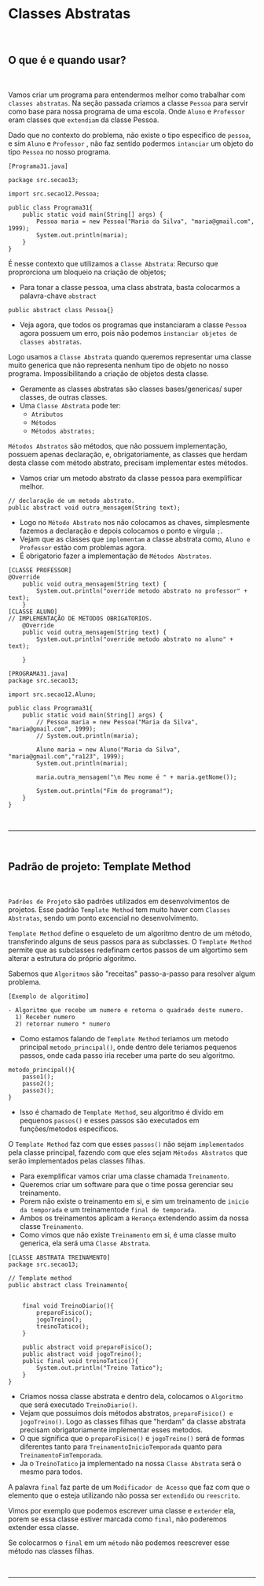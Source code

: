 # Classes Abstratas
<br>

## O que é e quando usar?
<br>

Vamos criar um programa para entendermos melhor como trabalhar com `classes abstratas`. Na seção passada criamos a classe `Pessoa` para servir como base para nossa programa de uma escola. Onde `Aluno` e `Professor` eram classes que `extendiam` da classe Pessoa.

Dado que no contexto do problema, não existe o tipo especifico de `pessoa`, e sim `Aluno` e `Professor` , não faz sentido podermos `intanciar` um objeto do tipo `Pessoa` no nosso programa.

~~~
[Programa31.java]

package src.secao13;

import src.secao12.Pessoa;

public class Programa31{
    public static void main(String[] args) {
        Pessoa maria = new Pessoa("Maria da Silva", "maria@gmail.com", 1999);
        System.out.println(maria);
    }
}
~~~

É nesse contexto que utilizamos a `Classe Abstrata`: Recurso que proprorciona um bloqueio na criação de objetos;

- Para tonar a classe pessoa, uma class abstrata, basta colocarmos a palavra-chave `abstract`

~~~
public abstract class Pessoa{}
~~~

- Veja agora, que todos os programas que instanciaram a classe `Pessoa` agora possuem um erro, pois não podemos `instanciar objetos de classes abstratas`.

Logo usamos a `Classe Abstrata` quando queremos representar uma classe muito generica que não representa nenhum tipo de objeto no nosso programa. Impossibilitando a criação de objetos desta classe.

- Geramente as classes abstratas são classes bases/genericas/ super classes, de outras classes.
- Uma `Classe Abstrata` pode ter:
  - `Atributos`
  - `Métodos`
  - `Métodos abstratos;`

`Métodos Abstratos` são métodos, que não possuem implementação, possuem apenas declaração, e, obrigatoriamente, as classes que herdam desta classe com método abstrato, precisam implementar estes métodos.

- Vamos criar um metodo abstrato da classe pessoa para exemplificar melhor.
~~~
// declaração de um metodo abstrato.
public abstract void outra_mensagem(String text);

~~~
- Logo no `Método Abstrato` nos não colocamos as chaves, simplesmente fazemos a declaração e depois colocamos o ponto e virgula `;`.
- Vejam que as classes que `implementam` a classe abstrata como, `Aluno e Professor` estão com problemas agora.
- É obrigatorio fazer a implementação de `Métodos Abstratos`.

~~~
[CLASSE PROFESSOR]
@Override
    public void outra_mensagem(String text) {
        System.out.println("override metodo abstrato no professor" + text);   
    }
[CLASSE ALUNO] 
// IMPLEMENTAÇÃO DE METODOS OBRIGATORIOS.
    @Override
    public void outra_mensagem(String text) {
        System.out.println("override metodo abstrato no aluno" + text);
        
    }
~~~

~~~
[PROGRAMA31.java]
package src.secao13;

import src.secao12.Aluno;

public class Programa31{
    public static void main(String[] args) {
        // Pessoa maria = new Pessoa("Maria da Silva", "maria@gmail.com", 1999);
        // System.out.println(maria);

        Aluno maria = new Aluno("Maria da Silva", "maria@gmail.com","ra123", 1999);
        System.out.println(maria);

        maria.outra_mensagem("\n Meu nome é " + maria.getNome());

        System.out.println("Fim do programa!");
    }
} 
~~~

<br>
<hr>
<br>

## Padrão de projeto: Template Method
<br>

`Padrões de Projeto` são padrões utilizados em desenvolvimentos de projetos. Esse padrão `Template Method` tem muito haver com `Classes Abstratas`, sendo um ponto excencial no desenvolvimento.

`Template Method` define o esqueleto de um algoritmo dentro de um método, transferindo alguns de seus passos para as subclasses. O `Template Method` permite que as subclasses redefinam certos passos de um algortimo sem alterar a estrutura do próprio algoritmo.

Sabemos que `Algoritmos` são "receitas" passo-a-passo para resolver algum problema.

~~~
[Exemplo de algoritimo]

- Algoritmo que recebe um numero e retorna o quadrado deste numero.
  1) Receber numero
  2) retornar numero * numero
~~~

- Como estamos falando de `Template Method` teriamos um metodo principal `metodo_principal()`, onde dentro dele teriamos pequenos passos, onde cada passo iria receber uma parte do seu algoritmo.

~~~
metodo_principal(){
    passo1();
    passo2();
    passo3();
} 
~~~

- Isso é chamado de `Template Method`, seu algoritmo é divido em pequenos `passos()` e esses passos são executados em funções/metodos especificos.

O `Template Method` faz com que esses `passos()` não sejam `implementados` pela classe principal, fazendo com que eles sejam `Métodos Abstratos` que serão implementados pelas classes filhas.

- Para exemplificar vamos criar uma classe chamada `Treinamento`.
- Queremos criar um software para que o time possa gerenciar seu treinamento.
- Porem não existe o treinamento em si, e sim um treinamento de `inicio da temporada` e um treinamentode `final de temporada`.
- Ambos os treinamentos aplicam a `Herança` extendendo assim da nossa classe `Treinamento`.
- Como vimos que não existe `Treinamento` em si, é uma classe muito generica, ela será uma `Classe Abstrata`.

~~~
[CLASSE ABSTRATA TREINAMENTO]
package src.secao13;

// Template method
public abstract class Treinamento{


    final void TreinoDiario(){
        preparoFisico();
        jogoTreino();
        treinoTatico();
    }

    public abstract void preparoFisico();
    public abstract void jogoTreino();
    public final void treinoTatico(){
        System.out.println("Treino Tatico");
    }
} 
~~~

- Criamos nossa classe abstrata e dentro dela, colocamos o `Algoritmo` que será executado `TreinoDiario()`.
- Vejam que possuimos dois métodos abstratos, `preparoFisico() e jogoTreino()`. Logo as classes filhas que "herdam" da classe abstrata precisam obrigatoriamente implementar esses metodos. 
- O que significa que o `preparoFisico()` e `jogoTreino()` será de formas diferentes tanto para `TreinamentoInicioTemporada` quanto para `TreinamentoFimTemporada`.
- Ja o `TreinoTatico` ja implementado na nossa `Classe Abstrata` será o mesmo para todos.

A palavra `final` faz parte de um `Modificador de Acesso` que faz com que o elemento que o esteja utilizando não possa ser `extendido` ou `reescrito`.

Vimos por exemplo que podemos escrever uma classe e `extender` ela, porem se essa classe estiver marcada como `final`, não poderemos extender essa classe.

Se colocarmos o `final` em um `método` não podemos reescrever esse método nas classes filhas.



<br>
<hr>
<br>